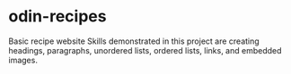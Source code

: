 # odin-recipes
Basic recipe website
Skills demonstrated in this project are creating headings, paragraphs, unordered lists, ordered lists, links, and embedded images.